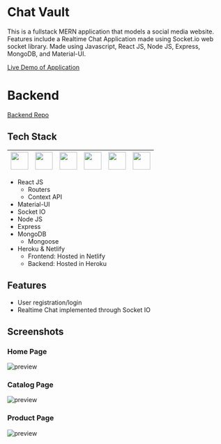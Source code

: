 # Chat Vault

This is a fullstack MERN application that models a social media website. Features include a Realtime Chat Application made using Socket.io web socket library. Made using Javascript, React JS, Node JS, Express, MongoDB, and Material-UI. <br />

[Live Demo of Application](https://chatvault.netlify.app/)

# Backend

[Backend Repo](https://github.com/lazirpascual/chat-vault-backend)

## Tech Stack

| <img src="https://cdn.jsdelivr.net/npm/simple-icons@v4/icons/javascript.svg" width="40"> | <img src="https://cdn.jsdelivr.net/npm/simple-icons@v4/icons/react.svg" width="40"> | <img src="https://cdn.jsdelivr.net/npm/simple-icons@4.25.0/icons/node-dot-js.svg" width="40"> | <img src="https://cdn.jsdelivr.net/npm/simple-icons@v4/icons/express.svg" width="40"> | <img src="https://cdn.jsdelivr.net/npm/simple-icons@v4/icons/mongodb.svg" width="40"> | <img src="https://cdn.jsdelivr.net/npm/simple-icons@v4/icons/material-ui.svg" width="40"> |
| :--------------------------------------------------------------------------------------: | :---------------------------------------------------------------------------------: | :-------------------------------------------------------------------------------------------: | ------------------------------------------------------------------------------------- | ------------------------------------------------------------------------------------- | ----------------------------------------------------------------------------------------- |

- React JS
  - Routers
  - Context API
- Material-UI
- Socket IO
- Node JS
- Express
- MongoDB
  - Mongoose
- Heroku & Netlify
  - Frontend: Hosted in Netlify
  - Backend: Hosted in Heroku

## Features

- User registration/login
- Realtime Chat implemented through Socket IO

## Screenshots

### Home Page

![preview]()

### Catalog Page

![preview]()

### Product Page

![preview]()
